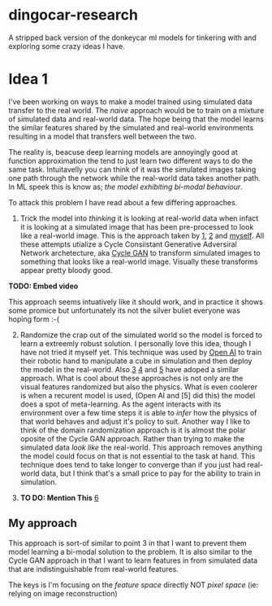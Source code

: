 # dingocar-research
A stripped back version of the donkeycar ml models for tinkering with and exploring some crazy ideas I have.

# Idea 1

I've been working on ways to make a model trained using simulated data transfer to the real world. The _naive_ approach would be to train on a mixture of simulated data and real-world data. The hope being that the model learns the similar features shared by the simulated and real-world environments resulting in a model that transfers well between the two.

The reality is, beacuse deep learning models are annoyingly good at function approximation the tend to just learn two different ways to do the same task. Intuitavelly you can think of it was the simulated images taking one path through the network while the real-world data takes another path. In ML speek this is know as; _the model exhibiting bi-modal behaviour_.

To attack this problem I have read about a few differing approaches.

1. Trick the model into _thinking_ it is looking at real-world data when infact it is looking at a simulated image that has been pre-processed to look like a real-world image. This is the approach taken by [1](https://arxiv.org/pdf/1709.07857.pdf), [2](https://web.stanford.edu/~jaustinb/posters/CS236.pdf) and [myself](https://www.youtube.com/watch?v=uNJ_bljizAM). All these attempts utialize a Cycle Consiistant Generative Adversiral Network archetecture, aka [Cycle GAN](https://arxiv.org/pdf/1703.10593.pdf) to transform simulated images to something that looks like a real-world image. Visually these transforms appear pretty bloody good.

**TODO: Embed video**

This approach seems intuatively like it should work, and in practice it shows some promice but unfortunately its not the silver buliet everyone was hoping form :-( 

2. Randomize the crap out of the simulated world so the model is forced to learn a extreemly robust solution. I personally love this idea, though I have not tried it myself yet. This technique was used by [Open AI](https://openai.com/blog/learning-dexterity/) to train their robotic hand to manipulate a cube in simulation and then deploy the model in the real-world. Also [3](https://arxiv.org/pdf/1703.06907.pdf) [4](https://arxiv.org/pdf/1611.04201.pdf) and [5](https://arxiv.org/pdf/1710.06537.pdf) have adoped a similar approach. What is cool about these approaches is not only are the visual features randomized but also the physics. What is even coolerer is when a recurent model is used, (Open AI and [5] did this) the model does a spot of meta-learning. As the agent interacts with its environment over a few time steps it is able to _infer_ how the physics of that world behaves and adjust it's policy to suit. Another way I like to think of the domain randomization approach is it is almost the polar oposite of the Cycle GAN approach. Rather than trying to make the simulated data _look like_ the real-world. This approach removes anything the model could focus on that is not essential to the task at hand. This technique does tend to take longer to converge than if you just had real-world data, but I think that's a small price to pay for the ability to train in simulation.

3. **TO DO: Mention This** [6](https://arxiv.org/pdf/1909.11825.pdf)

## My approach

This approach is sort-of similar to point 3 in that I want to prevent them model learning a bi-modal solution to the problem. It is also similar to the Cycle GAN approach in that I want to learn features in from simulated data that are indistinguishable from real-world features. 

The keys is I'm focusing on the _feature space_ directly NOT _pixel space_ (ie: relying on image reconstruction)

